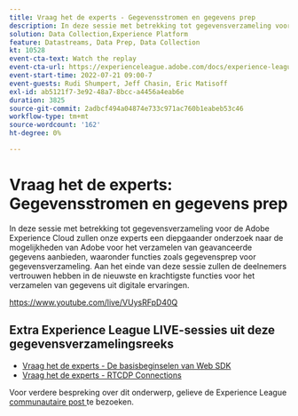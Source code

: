 ```yaml
---
title: Vraag het de experts - Gegevensstromen en gegevens prep
description: In deze sessie met betrekking tot gegevensverzameling voor de Adobe Experience Cloud zullen onze experts een diepgaander onderzoek naar de mogelijkheden van Adobe voor het verzamelen van geavanceerde gegevens aanbieden, waaronder functies zoals gegevensprep voor gegevensverzameling. Aan het einde van deze sessie zullen de deelnemers vertrouwen hebben in de nieuwste en krachtigste functies voor het verzamelen van gegevens uit digitale ervaringen.
solution: Data Collection,Experience Platform
feature: Datastreams, Data Prep, Data Collection
kt: 10528
event-cta-text: Watch the replay
event-cta-url: https://experienceleague.adobe.com/docs/experience-league-live-events/events/episodes/exl-live-episode-07-21-22.html?lang=en
event-start-time: 2022-07-21 09:00-7
event-guests: Rudi Shumpert, Jeff Chasin, Eric Matisoff
exl-id: ab5121f7-3e92-48a7-8bcc-a4456a4eab6e
duration: 3825
source-git-commit: 2adbcf494a04874e733c971ac760b1eabeb53c46
workflow-type: tm+mt
source-wordcount: '162'
ht-degree: 0%

---
```


# Vraag het de experts: Gegevensstromen en gegevens prep

In deze sessie met betrekking tot gegevensverzameling voor de Adobe Experience Cloud zullen onze experts een diepgaander onderzoek naar de mogelijkheden van Adobe voor het verzamelen van geavanceerde gegevens aanbieden, waaronder functies zoals gegevensprep voor gegevensverzameling. Aan het einde van deze sessie zullen de deelnemers vertrouwen hebben in de nieuwste en krachtigste functies voor het verzamelen van gegevens uit digitale ervaringen.

https://www.youtube.com/live/VUysRFpD40Q

## Extra Experience League LIVE-sessies uit deze gegevensverzamelingsreeks

* [Vraag het de experts - De basisbeginselen van Web SDK](exl-live-episode-05-26-22.md)
* [Vraag het de experts - RTCDP Connections](exl-live-episode-06-23-22.md)

Voor verdere bespreking over dit onderwerp, gelieve de Experience League [ communautaire post ](https://experienceleaguecommunities.adobe.com/t5/adobe-experience-platform/aep-community-qna-coffee-break-7-21-22-10-30am-pt-adobe/td-p/461503) te bezoeken.

